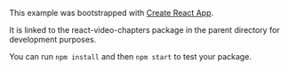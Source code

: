 This example was bootstrapped with [Create React App](https://github.com/facebook/create-react-app).

It is linked to the react-video-chapters package in the parent directory for development purposes.

You can run `npm install` and then `npm start` to test your package.
